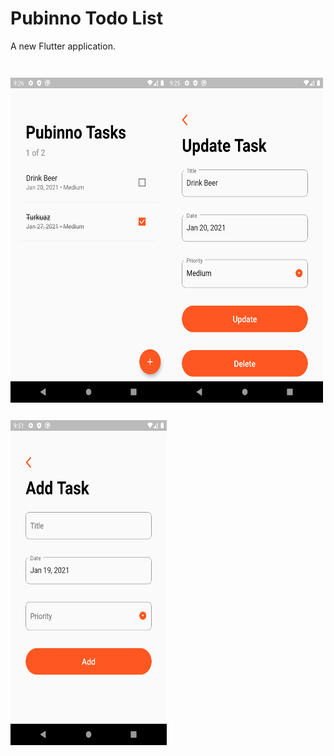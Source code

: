 # Pubinno Todo List

A new Flutter application.


<img align="left" src="https://raw.githubusercontent.com/ridvancakirtr/pubinno/master/s_0.png" style="padding-top: 2em;" width=250 height=520>
<img align="left" src="https://raw.githubusercontent.com/ridvancakirtr/pubinno/master/s_1.png" style="padding-top: 2em;" width=250 height=520>
<img align="left" src="https://raw.githubusercontent.com/ridvancakirtr/pubinno/master/s_2.png" style="padding-top: 2em;" width=250 height=520>
